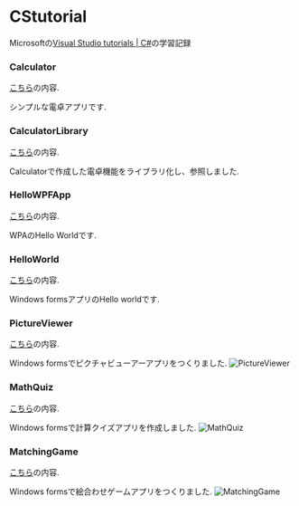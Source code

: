 # CStutorial

Microsoftの[Visual Studio tutorials | C#](https://learn.microsoft.com/en-us/visualstudio/get-started/csharp/?view=vs-2022)の学習記録

### Calculator 
[こちら](https://learn.microsoft.com/ja-jp/visualstudio/get-started/csharp/tutorial-console?view=vs-2022)の内容. 

シンプルな電卓アプリです.

### CalculatorLibrary
[こちら](https://learn.microsoft.com/ja-jp/visualstudio/get-started/csharp/tutorial-console-part-2?view=vs-2022)の内容.

Calculatorで作成した電卓機能をライブラリ化し、参照しました.

### HelloWPFApp
[こちら](https://learn.microsoft.com/ja-jp/visualstudio/get-started/csharp/tutorial-wpf?view=vs-2022)の内容.

WPAのHello Worldです.

### HelloWorld
[こちら](https://learn.microsoft.com/ja-jp/visualstudio/ide/create-csharp-winform-visual-studio?toc=%2Fvisualstudio%2Fget-started%2Fcsharp%2Ftoc.json&bc=%2Fvisualstudio%2Fget-started%2Fcsharp%2Fbreadcrumb%2Ftoc.json&view=vs-2022)の内容.

Windows formsアプリのHello worldです.

### PictureViewer
[こちら](https://learn.microsoft.com/ja-jp/visualstudio/get-started/csharp/tutorial-windows-forms-picture-viewer-layout?view=vs-2022)の内容.

Windows formsでピクチャビューアーアプリをつくりました.
![PictureViewer](https://user-images.githubusercontent.com/63466820/230289973-027b3d5e-e05c-47b8-97a1-175897c32180.png)


### MathQuiz
[こちら](https://learn.microsoft.com/ja-jp/visualstudio/get-started/csharp/tutorial-windows-forms-math-quiz-create-project-add-controls?view=vs-2022)の内容.

Windows formsで計算クイズアプリを作成しました.
![MathQuiz](https://user-images.githubusercontent.com/63466820/230289699-03b3a114-8851-4a6c-b53e-9bd44b5584c4.png)


### MatchingGame
[こちら](https://learn.microsoft.com/ja-jp/visualstudio/get-started/csharp/tutorial-windows-forms-create-match-game?view=vs-2022)の内容.

Windows formsで絵合わせゲームアプリをつくりました.
![MatchingGame](https://user-images.githubusercontent.com/63466820/230289270-d5cf21cb-8ceb-4270-b803-6a3280a8f0c0.png)
